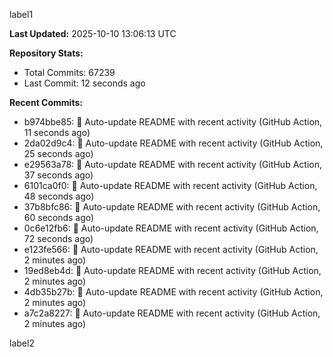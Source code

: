 
label1 
<!-- ACTIVITY_START -->
**Last Updated:** 2025-10-10 13:06:13 UTC

**Repository Stats:**
- Total Commits: 67239
- Last Commit: 12 seconds ago

**Recent Commits:**
- b974bbe85: 🤖 Auto-update README with recent activity (GitHub Action, 11 seconds ago)
- 2da02d9c4: 🤖 Auto-update README with recent activity (GitHub Action, 25 seconds ago)
- e29563a78: 🤖 Auto-update README with recent activity (GitHub Action, 37 seconds ago)
- 6101ca0f0: 🤖 Auto-update README with recent activity (GitHub Action, 48 seconds ago)
- 37b8bfc86: 🤖 Auto-update README with recent activity (GitHub Action, 60 seconds ago)
- 0c6e12fb6: 🤖 Auto-update README with recent activity (GitHub Action, 72 seconds ago)
- e123fe566: 🤖 Auto-update README with recent activity (GitHub Action, 2 minutes ago)
- 19ed8eb4d: 🤖 Auto-update README with recent activity (GitHub Action, 2 minutes ago)
- 4db35b27b: 🤖 Auto-update README with recent activity (GitHub Action, 2 minutes ago)
- a7c2a8227: 🤖 Auto-update README with recent activity (GitHub Action, 2 minutes ago)
<!-- ACTIVITY_END -->

label2
